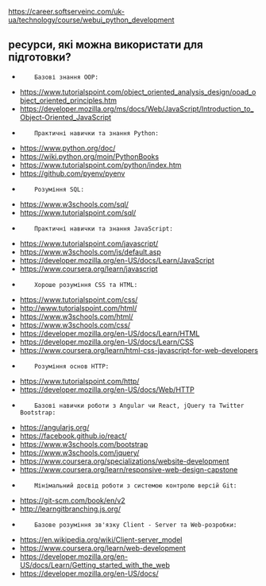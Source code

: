 https://career.softserveinc.com/uk-ua/technology/course/webui_python_development

## ресурси, які можна використати для підготовки?

-         Базові знання ООP:
*   https://www.tutorialspoint.com/object_oriented_analysis_design/ooad_object_oriented_principles.htm
*   https://developer.mozilla.org/ms/docs/Web/JavaScript/Introduction_to_Object-Oriented_JavaScript
-         Практичні навички та знання Python:
*    https://www.python.org/doc/
*    https://wiki.python.org/moin/PythonBooks
*    https://www.tutorialspoint.com/python/index.htm
*    https://github.com/pyenv/pyenv
-         Розуміння SQL:
*    https://www.w3schools.com/sql/
*    https://www.tutorialspoint.com/sql/ 
-         Практичні навички та знання JavaScript:
*    https://www.tutorialspoint.com/javascript/
*    https://www.w3schools.com/js/default.asp
*    https://developer.mozilla.org/en-US/docs/Learn/JavaScript 
*    https://www.coursera.org/learn/javascript 
-         Хороше розуміння СSS та HTML:
*    https://www.tutorialspoint.com/css/
*    http://www.tutorialspoint.com/html/
*    https://www.w3schools.com/html/
*    https://www.w3schools.com/css/
*    https://developer.mozilla.org/en-US/docs/Learn/HTML
*    https://developer.mozilla.org/en-US/docs/Learn/CSS
*    https://www.coursera.org/learn/html-css-javascript-for-web-developers 
-         Розуміння основ HTTP:
*    https://www.tutorialspoint.com/http/
*    https://developer.mozilla.org/en-US/docs/Web/HTTP 
-         Базові навички роботи з Angular чи React, jQuery та Twitter Bootstrap:
*    https://angularjs.org/
*    https://facebook.github.io/react/
*    https://www.w3schools.com/bootstrap
*    https://www.w3schools.com/jquery/ 
*    https://www.coursera.org/specializations/website-development  
*    https://www.coursera.org/learn/responsive-web-design-capstone 
-         Мінімальний досвід роботи з системою контролю версій Git:
*    https://git-scm.com/book/en/v2
*    http://learngitbranching.js.org/ 
-         Базове розуміння зв'язку Client - Server та Web-розробки:
*    https://en.wikipedia.org/wiki/Client-server_model
*    https://www.coursera.org/learn/web-development 
*    https://developer.mozilla.org/en-US/docs/Learn/Getting_started_with_the_web
*    https://developer.mozilla.org/en-US/docs/
